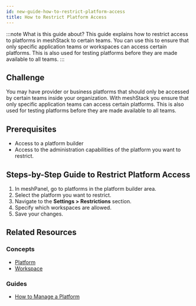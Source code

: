```yaml
---
id: new-guide-how-to-restrict-platform-access
title: How to Restrict Platform Access
---
```


:::note What is this guide about?
This guide explains how to restrict access to platforms in meshStack to certain teams. You can use this to ensure that only specific application teams or workspaces can access certain platforms. This is also used for testing platforms before they are made available to all teams.
:::

## Challenge

You may have provider or business platforms that should only be accessed by certain teams inside your organization. With meshStack you ensure that only specific application teams can access certain platforms. This is also used for testing platforms before they are made available to all teams.

## Prerequisites

- Access to a platform builder
- Access to the administration capabilities of the platform you want to restrict.

## Steps-by-Step Guide to Restrict Platform Access

1. In meshPanel, go to platforms in the platform builder area.
2. Select the platform you want to restrict.
3. Navigate to the **Settings > Restrictions** section.
4. Specify which workspaces are allowed.
5. Save your changes.

## Related Resources

### Concepts

- [Platform](concepts/platform.md)
- [Workspace](concepts/workspace.md)

### Guides

- [How to Manage a Platform](new-guide-how-to-manage-a-platform.md)

